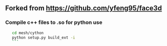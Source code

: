 ## Forked from https://github.com/yfeng95/face3d


### Compile c++ files to .so for python use 

 ```bash
    cd mesh/cython
    python setup.py build_ext -i 
    ```

